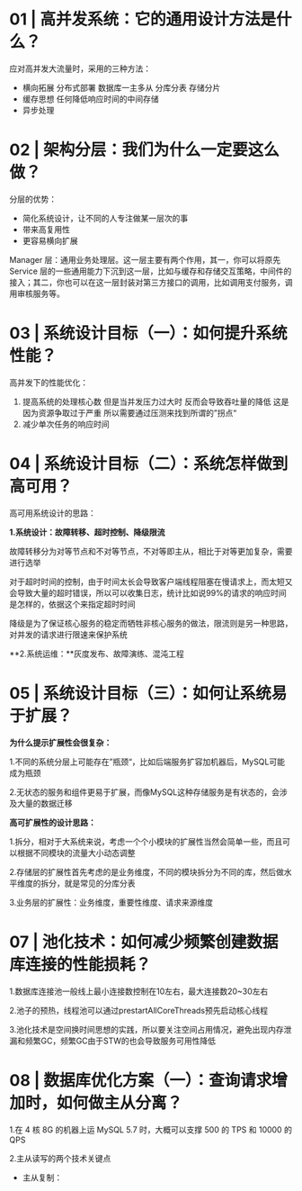 # 01 | 高并发系统：它的通用设计方法是什么？

应对高并发大流量时，采用的三种方法：

- 横向拓展 分布式部署 数据库一主多从 分库分表 存储分片
- 缓存思想 任何降低响应时间的中间存储
- 异步处理



# 02 | 架构分层：我们为什么一定要这么做？

分层的优势：

- 简化系统设计，让不同的人专注做某一层次的事
- 带来高复用性
- 更容易横向扩展



Manager 层：通用业务处理层。这一层主要有两个作用，其一，你可以将原先 Service 层的一些通用能力下沉到这一层，比如与缓存和存储交互策略，中间件的接入；其二，你也可以在这一层封装对第三方接口的调用，比如调用支付服务，调用审核服务等。



# 03 | 系统设计目标（一）：如何提升系统性能？

高并发下的性能优化：

1. 提高系统的处理核心数 但是当并发压力过大时 反而会导致吞吐量的降低 这是因为资源争取过于严重 所以需要通过压测来找到所谓的”拐点“
2. 减少单次任务的响应时间





# 04 | 系统设计目标（二）：系统怎样做到高可用？

高可用系统设计的思路：

**1.系统设计：故障转移、超时控制、降级限流**

故障转移分为对等节点和不对等节点，不对等即主从，相比于对等更加复杂，需要进行选举

对于超时时间的控制，由于时间太长会导致客户端线程阻塞在慢请求上，而太短又会导致大量的超时错误，所以可以收集日志，统计比如说99%的请求的响应时间是怎样的，依据这个来指定超时时间

降级是为了保证核心服务的稳定而牺牲非核心服务的做法，限流则是另一种思路，对并发的请求进行限速来保护系统



**2.系统运维：**灰度发布、故障演练、混沌工程



# 05 | 系统设计目标（三）：如何让系统易于扩展？

**为什么提示扩展性会很复杂：**

1.不同的系统分层上可能存在”瓶颈“，比如后端服务扩容加机器后，MySQL可能成为瓶颈

2.无状态的服务和组件更易于扩展，而像MySQL这种存储服务是有状态的，会涉及大量的数据迁移



**高可扩展性的设计思路：**

1.拆分，相对于大系统来说，考虑一个个小模块的扩展性当然会简单一些，而且可以根据不同模块的流量大小动态调整

2.存储层的扩展性首先考虑的是业务维度，不同的模块拆分为不同的库，然后做水平维度的拆分，就是常见的分库分表

3.业务层的扩展性：业务维度，重要性维度、请求来源维度



# 07 | 池化技术：如何减少频繁创建数据库连接的性能损耗？

1.数据库连接池一般线上最小连接数控制在10左右，最大连接数20~30左右

2.池子的预热，线程池可以通过prestartAllCoreThreads预先启动核心线程

3.池化技术是空间换时间思想的实践，所以要关注空间占用情况，避免出现内存泄漏和频繁GC，频繁GC由于STW的也会导致服务可用性降低



# 08 | 数据库优化方案（一）：查询请求增加时，如何做主从分离？

1.在 4 核 8G 的机器上运 MySQL 5.7 时，大概可以支撑 500 的 TPS 和 10000 的 QPS

2.主从读写的两个技术关键点

- 主从复制：

